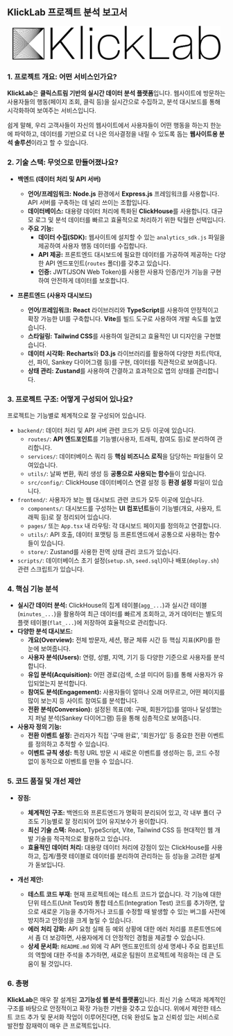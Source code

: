 ## KlickLab 프로젝트 분석 보고서

<p align="center">
    <img src="https://raw.githubusercontent.com/Eatventory/KlickLab/refs/heads/main/frontend/src/assets/klicklab.png" width="480">
</p>

### 1. 프로젝트 개요: 어떤 서비스인가요?

**KlickLab**은 **클릭스트림 기반의 실시간 데이터 분석 플랫폼**입니다. 웹사이트에 방문하는 사용자들의 행동(페이지 조회, 클릭 등)을 실시간으로 수집하고, 분석 대시보드를 통해 시각화하여 보여주는 서비스입니다.

쉽게 말해, 우리 고객사들이 자신의 웹사이트에서 사용자들이 어떤 행동을 하는지 한눈에 파악하고, 데이터를 기반으로 더 나은 의사결정을 내릴 수 있도록 돕는 **웹사이트용 분석 솔루션**이라고 할 수 있습니다.

### 2. 기술 스택: 무엇으로 만들어졌나요?

*   **백엔드 (데이터 처리 및 API 서버)**
    *   **언어/프레임워크:** **Node.js** 환경에서 **Express.js** 프레임워크를 사용합니다. API 서버를 구축하는 데 널리 쓰이는 조합입니다.
    *   **데이터베이스:** 대용량 데이터 처리에 특화된 **ClickHouse**를 사용합니다. 대규모 로그 및 분석 데이터를 빠르고 효율적으로 처리하기 위한 탁월한 선택입니다.
    *   **주요 기능:**
        *   **데이터 수집(SDK):** 웹사이트에 설치할 수 있는 `analytics_sdk.js` 파일을 제공하여 사용자 행동 데이터를 수집합니다.
        *   **API 제공:** 프론트엔드 대시보드에 필요한 데이터를 가공하여 제공하는 다양한 API 엔드포인트(`routes` 폴더)를 갖추고 있습니다.
        *   **인증:** JWT(JSON Web Token)를 사용한 사용자 인증/인가 기능을 구현하여 안전하게 데이터를 보호합니다.

*   **프론트엔드 (사용자 대시보드)**
    *   **언어/프레임워크:** **React** 라이브러리와 **TypeScript**를 사용하여 안정적이고 확장 가능한 UI를 구축합니다. **Vite**를 빌드 도구로 사용하여 개발 속도를 높였습니다.
    *   **스타일링:** **Tailwind CSS**를 사용하여 일관되고 효율적인 UI 디자인을 구현했습니다.
    *   **데이터 시각화:** **Recharts**와 **D3.js** 라이브러리를 활용하여 다양한 차트(막대, 선, 파이, Sankey 다이어그램 등)를 구현, 데이터를 직관적으로 보여줍니다.
    *   **상태 관리:** **Zustand**를 사용하여 간결하고 효과적으로 앱의 상태를 관리합니다.

### 3. 프로젝트 구조: 어떻게 구성되어 있나요?

프로젝트는 기능별로 체계적으로 잘 구성되어 있습니다.

*   `backend/`: 데이터 처리 및 API 서버 관련 코드가 모두 이곳에 있습니다.
    *   `routes/`: **API 엔드포인트**를 기능별(사용자, 트래픽, 참여도 등)로 분리하여 관리합니다.
    *   `services/`: 데이터베이스 쿼리 등 **핵심 비즈니스 로직**을 담당하는 파일들이 모여있습니다.
    *   `utils/`: 날짜 변환, 쿼리 생성 등 **공통으로 사용되는 함수**들이 있습니다.
    *   `src/config/`: ClickHouse 데이터베이스 연결 설정 등 **환경 설정** 파일이 있습니다.
*   `frontend/`: 사용자가 보는 웹 대시보드 관련 코드가 모두 이곳에 있습니다.
    *   `components/`: 대시보드를 구성하는 **UI 컴포넌트**들이 기능별(개요, 사용자, 트래픽 등)로 잘 정리되어 있습니다.
    *   `pages/` 또는 `App.tsx` 내 라우팅: 각 대시보드 페이지를 정의하고 연결합니다.
    *   `utils/`: API 호출, 데이터 포맷팅 등 프론트엔드에서 공통으로 사용하는 함수들이 있습니다.
    *   `store/`: Zustand를 사용한 전역 상태 관리 코드가 있습니다.
*   `scripts/`: 데이터베이스 초기 설정(`setup.sh`, `seed.sql`)이나 배포(`deploy.sh`) 관련 스크립트가 있습니다.

### 4. 핵심 기능 분석

*   **실시간 데이터 분석:** ClickHouse의 집계 테이블(`agg_...`)과 실시간 테이블(`minutes_...`)을 활용하여 최근 데이터를 빠르게 조회하고, 과거 데이터는 별도의 플랫 테이블(`flat_...`)에 저장하여 효율적으로 관리합니다.
*   **다양한 분석 대시보드:**
    *   **개요(Overview):** 전체 방문자, 세션, 평균 체류 시간 등 핵심 지표(KPI)를 한눈에 보여줍니다.
    *   **사용자 분석(Users):** 연령, 성별, 지역, 기기 등 다양한 기준으로 사용자를 분석합니다.
    *   **유입 분석(Acquisition):** 어떤 경로(검색, 소셜 미디어 등)를 통해 사용자가 유입되었는지 분석합니다.
    *   **참여도 분석(Engagement):** 사용자들이 얼마나 오래 머무르고, 어떤 페이지를 많이 보는지 등 사이트 참여도를 분석합니다.
    *   **전환 분석(Conversion):** 설정된 목표(예: 구매, 회원가입)를 얼마나 달성했는지 퍼널 분석(Sankey 다이어그램) 등을 통해 심층적으로 보여줍니다.
*   **사용자 정의 기능:**
    *   **전환 이벤트 설정:** 관리자가 직접 '구매 완료', '회원가입' 등 중요한 전환 이벤트를 정의하고 추적할 수 있습니다.
    *   **이벤트 규칙 생성:** 특정 URL 방문 시 새로운 이벤트를 생성하는 등, 코드 수정 없이 동적으로 이벤트를 만들 수 있습니다.

### 5. 코드 품질 및 개선 제안

*   **장점:**
    *   **체계적인 구조:** 백엔드와 프론트엔드가 명확히 분리되어 있고, 각 내부 폴더 구조도 기능별로 잘 정리되어 있어 유지보수가 용이합니다.
    *   **최신 기술 스택:** React, TypeScript, Vite, Tailwind CSS 등 현대적인 웹 개발 기술을 적극적으로 활용하고 있습니다.
    *   **효율적인 데이터 처리:** 대용량 데이터 처리에 강점이 있는 ClickHouse를 사용하고, 집계/플랫 테이블로 데이터를 분리하여 관리하는 등 성능을 고려한 설계가 돋보입니다.

*   **개선 제안:**
    *   **테스트 코드 부재:** 현재 프로젝트에는 테스트 코드가 없습니다. 각 기능에 대한 단위 테스트(Unit Test)와 통합 테스트(Integration Test) 코드를 추가하면, 앞으로 새로운 기능을 추가하거나 코드를 수정할 때 발생할 수 있는 버그를 사전에 방지하고 안정성을 크게 높일 수 있습니다.
    *   **에러 처리 강화:** API 요청 실패 등 예외 상황에 대한 에러 처리를 프론트엔드에서 좀 더 보강하면, 사용자에게 더 안정적인 경험을 제공할 수 있습니다.
    *   **상세 문서화:** `README.md` 외에 각 API 엔드포인트의 상세 명세나 주요 컴포넌트의 역할에 대한 주석을 추가하면, 새로운 팀원이 프로젝트에 적응하는 데 큰 도움이 될 것입니다.

### 6. 총평

**KlickLab**은 매우 잘 설계된 **고기능성 웹 분석 플랫폼**입니다. 최신 기술 스택과 체계적인 구조를 바탕으로 안정적이고 확장 가능한 기반을 갖추고 있습니다. 위에서 제안한 테스트 코드 추가 및 문서화 작업이 이루어진다면, 더욱 완성도 높고 신뢰성 있는 서비스로 발전할 잠재력이 매우 큰 프로젝트입니다.
